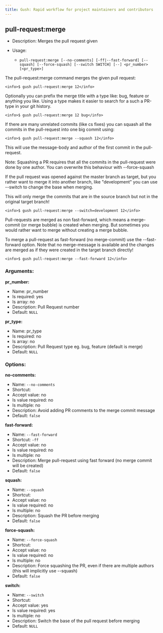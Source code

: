 ```yaml
---
title: Gush: Rapid workflow for project maintainers and contributors
---
```

pull-request:merge
------------------

* Description: Merges the pull request given
* Usage:

  * `pull-request:merge [--no-comments] [-ff|--fast-forward] [--squash] [--force-squash] [--switch SWITCH] [--] <pr_number> [<pr_type>]`

The <info>pull-request:merge</info> command merges the given pull request:

    <info>$ gush pull-request:merge 12</info>

Optionally you can prefix the merge title with a type like: bug, feature or anything you like.
<comment>Using a type makes it easier to search for a such a PR-type in your git history.</comment>

    <info>$ gush pull-request:merge 12 bug</info>

If there are many unrelated commits (like cs fixes) you can squash all the commits in the
pull-request into one big commit using:

    <info>$ gush pull-request:merge --squash 12</info>

This will use the message-body and author of the first commit in the pull-request.

<comment>Note:</comment> Squashing a PR requires that all the commits in the pull-request were done by one author.
You can overwrite this behaviour with <comment>--force-squash</comment>

If the pull request was opened against the master branch as target, but you rather want to merge it into another branch,
like "development" you can use <comment>--switch</comment> to change the base when merging.

<comment>This will only merge the commits that are in the source branch but not in the original target branch!</comment>

    <info>$ gush pull-request:merge --switch=development 12</info>

Pull-requests are merged as non fast-forward, which means a merge-commit (or merge bubble) is
created when merging. But sometimes you would rather want to merge without creating a merge bubble.

To merge a pull-request as fast-forward (no merge-commit) use the <comment>--fast-forward</comment>
option. Note that no merge-message is available and the changes are merged as if they were created in
the target branch directly!

    <info>$ gush pull-request:merge --fast-forward 12</info>

### Arguments:

**pr_number:**

* Name: pr_number
* Is required: yes
* Is array: no
* Description: Pull Request number
* Default: `NULL`

**pr_type:**

* Name: pr_type
* Is required: no
* Is array: no
* Description: Pull Request type eg. bug, feature (default is merge)
* Default: `NULL`

### Options:

**no-comments:**

* Name: `--no-comments`
* Shortcut: <none>
* Accept value: no
* Is value required: no
* Is multiple: no
* Description: Avoid adding PR comments to the merge commit message
* Default: `false`

**fast-forward:**

* Name: `--fast-forward`
* Shortcut: `-ff`
* Accept value: no
* Is value required: no
* Is multiple: no
* Description: Merge pull-request using fast forward (no merge commit will be created)
* Default: `false`

**squash:**

* Name: `--squash`
* Shortcut: <none>
* Accept value: no
* Is value required: no
* Is multiple: no
* Description: Squash the PR before merging
* Default: `false`

**force-squash:**

* Name: `--force-squash`
* Shortcut: <none>
* Accept value: no
* Is value required: no
* Is multiple: no
* Description: Force squashing the PR, even if there are multiple authors (this will implicitly use --squash)
* Default: `false`

**switch:**

* Name: `--switch`
* Shortcut: <none>
* Accept value: yes
* Is value required: yes
* Is multiple: no
* Description: Switch the base of the pull request before merging
* Default: `NULL`
